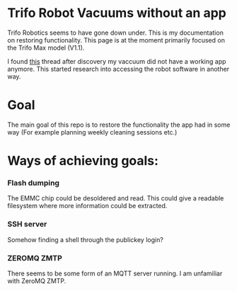 # Trifo Robot Vacuums without an app
Trifo Robotics seems to have gone down under. This is my documentation on restoring functionality.
This page is at the moment primarily focused on the Trifo Max model (V1.1).

I found [this](https://www.reddit.com/r/RobotVacuums/comments/1d1120l/trifo_robotics_appears_to_have_gone_under_they/) thread after discovery my vaccuum did not have a working app anymore. This started research into accessing the robot software in another way.

# Goal
The main goal of this repo is to restore the functionality the app had in some way (For example planning weekly cleaning sessions etc.)


# Ways of achieving goals:

### Flash dumping
The EMMC chip could be desoldered and read. This could give a readable filesystem where more information could be extracted.

### SSH server
Somehow finding a shell through the publickey login? 

### ZEROMQ ZMTP
There seems to be some form of an MQTT server running. I am unfamiliar with ZeroMQ ZMTP.
